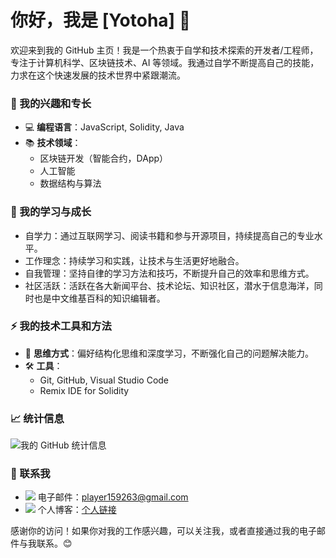 <!--  old
## Hi there 👋

I am Yotoha.😄

<div align="center">
  <img src="https://github-readme-stats.vercel.app/api?username=Yotoha303&show_icons=true&theme=transparent" /> 
</div>
-->

# 你好，我是 [Yotoha] 👋

欢迎来到我的 GitHub 主页！我是一个热衷于自学和技术探索的开发者/工程师，专注于计算机科学、区块链技术、AI 等领域。我通过自学不断提高自己的技能，力求在这个快速发展的技术世界中紧跟潮流。

### 🔭 我的兴趣和专长
- 💻 **编程语言**：JavaScript, Solidity, Java
- 📚 **技术领域**：
  - 区块链开发（智能合约，DApp）
  - 人工智能
  - 数据结构与算法
 
<!--
- 🚀 **项目经验**：
  - 在 GitHub 上开设了个人仓库，发布了一些自己研究和开发的项目。
-->

### 🌱 我的学习与成长
- 自学力：通过互联网学习、阅读书籍和参与开源项目，持续提高自己的专业水平。
- 工作理念：持续学习和实践，让技术与生活更好地融合。
- 自我管理：坚持自律的学习方法和技巧，不断提升自己的效率和思维方式。
- 社区活跃：活跃在各大新闻平台、技术论坛、知识社区，潜水于信息海洋，同时也是中文维基百科的知识编辑者。

### ⚡ 我的技术工具和方法
- 🧠 **思维方式**：偏好结构化思维和深度学习，不断强化自己的问题解决能力。
- 🛠 **工具**：
  - Git, GitHub, Visual Studio Code
  - Remix IDE for Solidity
    
<!--
### 📌 我的开源项目
- **[项目1名称](项目1链接)** - 项目1的描述
- **[项目2名称](项目2链接)** - 项目2的描述
- **[项目3名称](项目3链接)** - 项目3的描述
-->

### 📈 统计信息
![我的 GitHub 统计信息](https://github-readme-stats.vercel.app/api?username=Yotoha0303&show_icons=true&hide_title=true&count_private=true&hide=prs&theme=transparent)

### 🤝 联系我
- ![](https://img.shields.io/badge/-EA4335?logo=gmail&logoColor=FFFFFF) 电子邮件：[player159263@gmail.com](mailto:player159263@gmail.com)
- ![](https://img.shields.io/badge/-00A1D6?logo=bilibili&logoColor=FFFFFF)
 个人博客：[个人链接](https://space.bilibili.com/363242875)


感谢你的访问！如果你对我的工作感兴趣，可以关注我，或者直接通过我的电子邮件与我联系。😊
